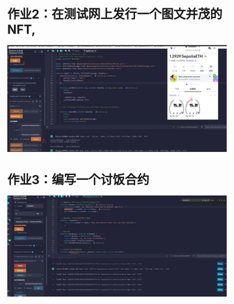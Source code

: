 # 作业2：在测试网上发行一个图文并茂的 NFT,
<!-- 任务目标
使用 Solidity 编写一个符合 ERC721 标准的 NFT 合约。,
将图文数据上传到 IPFS，生成元数据链接。,
将合约部署到以太坊测试网（如 Goerli 或 Sepolia）。,
铸造 NFT 并在测试网环境中查看。,
任务步骤
编写 NFT 合约
使用 OpenZeppelin 的 ERC721 库编写一个 NFT 合约。,
合约应包含以下功能：,
构造函数：设置 NFT 的名称和符号。,
mintNFT 函数：允许用户铸造 NFT，并关联元数据链接（tokenURI）。,
在 Remix IDE 中编译合约。,
,
准备图文数据
准备一张图片，并将其上传到 IPFS（可以使用 Pinata 或其他工具）。,
创建一个 JSON 文件，描述 NFT 的属性（如名称、描述、图片链接等）。,
将 JSON 文件上传到 IPFS，获取元数据链接。,
JSON文件参考 https://docs.opensea.io/docs/metadata-standards,
,
部署合约到测试网
在 Remix IDE 中连接 MetaMask，并确保 MetaMask 连接到 Goerli 或 Sepolia 测试网。,
部署 NFT 合约到测试网，并记录合约地址。,
,
铸造 NFT
使用 mintNFT 函数铸造 NFT：,
在 recipient 字段中输入你的钱包地址。,
在 tokenURI 字段中输入元数据的 IPFS 链接。,
在 MetaMask 中确认交易。,
,
查看 NFT
打开 OpenSea 测试网 或 Etherscan 测试网。,
连接你的钱包，查看你铸造的 NFT。 -->

![alt text](a69e49089c1783d3bc3b17f2850b45b5.png)

# 作业3：编写一个讨饭合约
<!-- 
 任务目标
 使用 Solidity 编写一个合约，允许用户向合约地址发送以太币。
 记录每个捐赠者的地址和捐赠金额。
 允许合约所有者提取所有捐赠的资金。 
 -->
![alt text](image.png)